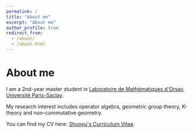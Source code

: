 ```yaml
---
permalink: /
title: "About me"
excerpt: "About me"
author_profile: true
redirect_from: 
  - /about/
  - /about.html
---
```


About me
======

I am a 2nd-year master student in [Laboratoire de Mathématiques d'Orsay](https://www.imo.universite-paris-saclay.fr/fr/), [Université Paris-Saclay](https://www.universite-paris-saclay.fr/).

My research interest includes operator algebra, geometric group theory, K-theory and non-commutative geometry.

You can find my CV here: [Shuoyu's Curriculum Vitae](../assets/Curriculum_Vitae.pdf).
